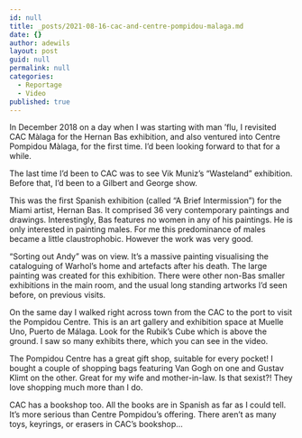 ```yaml
---
id: null
title: _posts/2021-08-16-cac-and-centre-pompidou-malaga.md
date: {}
author: adewils
layout: post
guid: null
permalink: null
categories:
  - Reportage
  - Video
published: true
---
```

In December 2018 on a day when I was starting with man ’flu, I revisited CAC Màlaga for the Hernan Bas exhibition, and also ventured into Centre Pompidou Màlaga, for the first time. I’d been looking forward to that for a while.  

The last time I’d been to CAC was to see Vik Muniz’s “Wasteland” exhibition. Before that, I’d been to a Gilbert and George show.  

This was the first Spanish exhibition (called “A Brief Intermission”) for the Miami artist, Hernan Bas. It comprised 36 very contemporary paintings and drawings. Interestingly, Bas features no women in any of his paintings. He is only interested in painting males. For me this predominance of males became a little claustrophobic. However the work was very good.  

“Sorting out Andy” was on view. It’s a massive painting visualising the cataloguing of Warhol’s home and artefacts after his death. The large painting was created for this exhibition.
There were other non-Bas smaller exhibitions in the main room, and the usual long standing artworks I’d seen before, on previous visits.  

On the same day I walked right across town from the CAC to the port to visit the Pompidou Centre. This is an art gallery and exhibition space at Muelle Uno, Puerto de Málaga. Look for the Rubik’s Cube which is above the ground. I saw so many exhibits there, which you can see in the video.  

The Pompidou Centre has a great gift shop, suitable for every pocket! I bought a couple of shopping bags featuring Van Gogh on one and Gustav Klimt on the other. Great for my wife and mother-in-law. Is that sexist?! They love shopping much more than I do.  

CAC has a bookshop too. All the books are in Spanish as far as I could tell. It’s more serious than Centre Pompidou’s offering. There aren’t as many toys, keyrings, or erasers in CAC’s bookshop…
